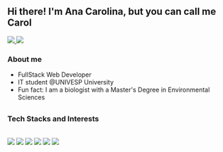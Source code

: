 ## Hi there! I'm Ana Carolina, but you can call me Carol
<div> 
  <a href="mailto:w.anapereira@gmail.com" alt="gmail" target="_blank">
  <img src="https://img.shields.io/badge/-Gmail-EA4335?style=plastic&labelColor=EA4335&logo=gmail&logoColor=white&link=mailto:w.anapereira@gmail.com" />
  </a>
  
  <a href="https://www.linkedin.com/in/wanapereira/" alt="LinkedIn" target="_blank">
  <img src="https://img.shields.io/badge/-Linkedin-0A66C2?style=plastic&labelColor=0A66C2&logo=linkedin&logoColor=white&link=https://www.linkedin.com/in/wanapereira/" />
  </a>
</div>

### About me
* FullStack Web Developer
* IT student @UNIVESP University 
* Fun fact: I am a biologist with a Master's Degree in Environmental Sciences

##

### Tech Stacks and Interests
<div style="display: inline_block"><br>
  <img src="https://img.shields.io/badge/JavaScript-F7DF1E?style=for-the-badge&logo=javascript&logoColor=black" />  
  <img src="https://img.shields.io/badge/PostgreSQL-4169E1?style=for-the-badge&logo=PostgreSQL&logoColor=white" />
  <img src="https://img.shields.io/badge/Node.Js-339933?style=for-the-badge&logo=Node.Js&logoColor=white" />
  <img src="https://img.shields.io/badge/React-61DAFB?style=for-the-badge&logo=React&logoColor=black" />
  <img src="https://img.shields.io/badge/HTML5-E34F26?style=for-the-badge&logo=html5&logoColor=white" />
  <img src="https://img.shields.io/badge/CSS-1572B6?style=for-the-badge&logo=css3&logoColor=white" />  
 </div>

##


  
  
  
<!--
<div>
  <a href="https://github.com/anacapx">
  <img height="150em" src="https://github-readme-stats.vercel.app/api?username=anacapx&show_icons=true&theme=chartreuse-dark&include_all_commits=true&count_private=true"/>
  <img height="150em" src="https://github-readme-stats.vercel.app/api/top-langs/?username=anacapx&layout=compact&langs_count=7&theme=chartreuse-dark"/>
</div>

<img title="JavaScript" align="center" alt="Js" height="30" width="40" src="https://raw.githubusercontent.com/devicons/devicon/master/icons/javascript/javascript-plain.svg">
  <img title="PostgreSQL" align="center" alt="postgreSQL" height="30" width="40" src="https://raw.githubusercontent.com/devicons/devicon/master/icons/postgresql/postgresql-original.svg"> 
  <img title="Node.js" align="center" alt="Nodejs" height="30" width="40" src="https://raw.githubusercontent.com/devicons/devicon/master/icons/nodejs/nodejs-original.svg">
  <img title="React" align="center" alt="React" height="30" width="40" src="https://raw.githubusercontent.com/devicons/devicon/master/icons/react/react-original.svg">
  <img title="HTML" align="center" alt="HTML" height="30" width="40" src="https://raw.githubusercontent.com/devicons/devicon/master/icons/html5/html5-original.svg">
  <img title="CSS" align="center" alt="CSS" height="30" width="40" src="https://raw.githubusercontent.com/devicons/devicon/master/icons/css3/css3-original.svg">  
### Stats
<div>
  <a href="https://github.com/CarolAmaral">
  <img height="180em" src="https://github-readme-stats.vercel.app/api?username=CarolAmaral&show_icons=true&theme=chartreuse-dark&include_all_commits=true&count_private=true"/>
  <img height="180em" src="https://github-readme-stats.vercel.app/api/top-langs/?username=CarolAmaral&layout=compact&langs_count=7&theme=chartreuse-dark"/>
</div>

### Contributions
![Snake animation](https://github.com/CarolAmaral/CarolAmaral/blob/output/github-contribution-grid-snake.svg)

##

### Stats
<div>
  <a href="https://github.com/CarolAmaral">
  <img height="180em" src="https://github-readme-stats.vercel.app/api?username=CarolAmaral&show_icons=true&theme=chartreuse-dark&include_all_commits=true&count_private=true"/>
  <img height="180em" src="https://github-readme-stats.vercel.app/api/top-langs/?username=CarolAmaral&layout=compact&langs_count=7&theme=chartreuse-dark"/>
</div>
- 🔭 I’m currently working on ...
- 👯 I’m looking to collaborate on ...
- 🤔 I’m looking for help with ...
- 💬 Ask me about ...
- 📫 How to reach me: ...
- 😄 Pronouns: ...

-->
